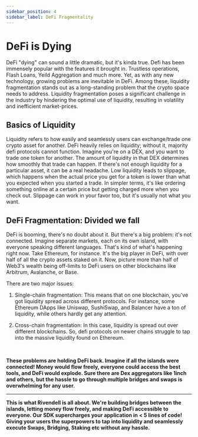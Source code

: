 ```yaml
---
sidebar_position: 4
sidebar_label: DeFi Fragmentality
---
```


# DeFi is Dying

DeFi "dying" can sound a little dramatic, but it's kinda true. Defi has been immensely popular with the features it brought in. Trustless operations, Flash Loans, Yeild Aggregation and much more. Yet, as with any new technology, growing problems are inevitable in DeFi. Among these, liquidity fragmentation stands out as a long-standing problem that the crypto space needs to address.
Liquidity fragmentation poses a significant challenge in the industry by hindering the optimal use of liquidity, resulting in volatility and inefficient market-prices.

## Basics of Liquidity
Liquidity refers to how easily and seamlessly users can exchange/trade one crypto asset for another. DeFi heavily relies on liquidity; without it, majority defi protocols cannot function. Imagine you're on a DEX, and you want to trade one token for another. The amount of liquidity in that DEX determines how smoothly that trade can happen. If there's not enough liquidity for a particular asset, it can be a real headache.
Low liquidity leads to slippage, which happens when the actual price you get for a token is lower than what you expected when you started a trade. In simpler terms, it's like ordering something online at a certain price but getting charged more when you check out. Slippage can work in your favor too, but it's usually not what you want.

## DeFi Fragmentation: Divided we fall
DeFi is booming, there's no doubt about it. But there's a big problem: it's not connected. Imagine separate markets, each on its own island, with everyone speaking different languages. That's kind of what's happening right now.
Take Ethereum, for instance. It's the big player in DeFi, with over half of all the crypto assets staked on it. Now, picture more than half of Web3's wealth being off-limits to DeFi users on other blockchains like Arbitrum, Avalanche, or Base.

There are two major issues:

1. Single-chain fragmentation: This means that on one blockchain, you've got liquidity spread across different protocols. For instance, some Ethereum DApps like Uniswap, SushiSwap, and Balancer have a ton of liquidity, while others hardly get any attention.

2. Cross-chain fragmentation: In this case, liquidity is spread out over different blockchains. So, defi protocols on newer chains struggle to tap into the massive liquidity found on Ethereum.

<br/>

**These problems are holding DeFi back. Imagine if all the islands were connected! Money would flow freely, everyone could access the best tools, and DeFi would explode. Sure there are Dex aggregators like 1inch and others, but the hassle to go through multiple bridges and swaps is overwhelming for any user.**

---

**This is what Rivendell is all about. We're building bridges between the islands, letting money flow freely, and making DeFi accessible to everyone. Our SDK supercharges your application in < 5 lines of code! Giving your users the superpowers to tap into liquidity and seamlessly execute Swaps, Bridging, Staking etc without any hassle.**